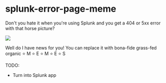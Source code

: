 # splunk-error-page-meme

Don't you hate it when you're using Splunk and you get a 404 or 5xx error with that horse picture? 

![](https://answers.splunk.com/storage/temp/263693-12splunk.png)

Well do I have news for you! You can replace it with bona-fide grass-fed organic ⭐ M ⭐ E ⭐ M ⭐ E ⭐ S



TODO:
- Turn into Splunk app
